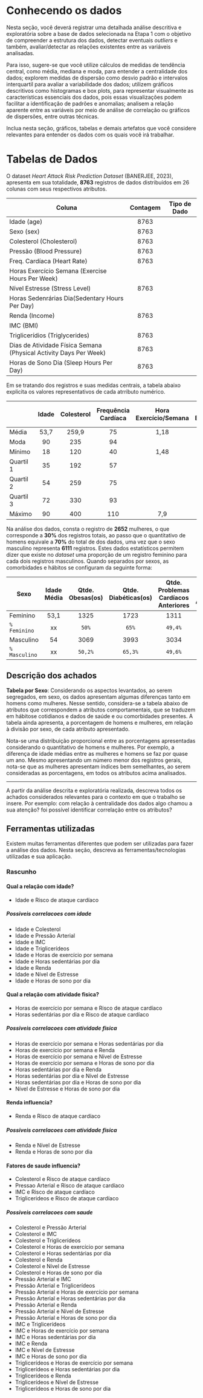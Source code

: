 # Conhecendo os dados

Nesta seção, você deverá registrar uma detalhada análise descritiva e exploratória sobre a base de dados selecionada na Etapa 1 com o objetivo de compreender a estrutura dos dados, detectar eventuais _outliers_ e também, avaliar/detectar as relações existentes entre as variáveis analisadas. 

Para isso, sugere-se que você utilize cálculos de medidas de tendência central, como média, mediana e moda, para entender a centralidade dos dados; explorem medidas de dispersão como desvio padrão e intervalos interquartil para avaliar a variabilidade dos dados; utilizem gráficos descritivos como histogramas e box plots, para representar visualmente as características essenciais dos dados, pois essas visualizações podem facilitar a identificação de padrões e anomalias; analisem a relação aparente entre as variáveis por meio de análise de correlação ou gráficos de dispersões, entre outras técnicas. 

Inclua nesta seção, gráficos, tabelas e demais artefatos que você considere relevantes para entender os dados com os quais você irá trabalhar. 


# Tabelas de Dados

O dataset _Heart Attack Risk Prediction Dataset_ (BANERJEE, 2023), apresenta em sua totalidade, **8763** registros de dados distribuídos em 26 colunas com seus respectivos atributos.

|  Coluna   | Contagem | Tipo de Dado |
|-----------| :------: | :----------: |
|Idade (age) |   8763   |          | 
|Sexo (sex)  |   8763   |           | 
|Colesterol (Cholesterol)|   8763  |           | 
|Pressão (Blood Pressure)|  8763   |           |   
|Freq. Cardíaca (Heart Rate)|   8763  |           |          
|Horas Exercício Semana (Exercise Hours Per Week)|           |           |          
|Nível Estresse (Stress Level)|  8763    |           | 
|Horas Sedenrárias Dia(Sedentary Hours Per Day)|
|Renda (Income)|  8763  |            | 
|IMC (BMI)|          |           | 
|Triglicerídios (Triglycerides)|       8763     |           | 
|Dias de Atividade Física Semana (Physical Activity Days Per Week)|      8763      |           | 
|Horas de Sono Dia (Sleep Hours Per Day)|    8763        |           | 

Em se tratando dos registros e suas medidas centrais, a tabela abaixo explicita os valores representativos de cada atrributo numérico.

| |Idade|Colesterol|Frequência Cardíaca|Hora Exercício/Semana|Nível Estresse|Horas Sedentárias/Dia|Renda| IMC |Triglicerídios|Dias Atividade Física|Horas Sono/Dia|
|-| :---:| :---: | :---: | :---: | :---: | :---: | :---: |  :---: |  :---:|  :---: |  :---: |
|Média| 53,7 | 259,9 |  75  | 1,18 |  5,4  |  1,16  | 158.263,18 |   | 417,7 |  3,4 | 10 |
|Moda| 90 | 235 | 94 |     |  2 |    |  22.527,80 |    | 799 | 3 | 10 |
|Mínimo| 18 | 120 | 40 | 1,48 | 1 |   | 20.062,00 |    | 30 | 0 | 4 |
|Quartil 1| 35 | 192 | 57 |  | 3 |   | 88.299,00  |    | 225 | 2 | 5 |
|Quartil 2| 54 | 259 | 75 |  | 5 |   | 157.870,00 |    | 417 | 3 | 7 |
|Quartil 3| 72 | 330 | 93 |  | 8 |   | 227.786,50 |    | 612 | 5 | 9 |
|Máximo| 90 | 400 | 110 | 7,9 | 10 |   | 299.954,00 |   | 800 | 7 | 10 |

 Na análise dos dados, consta o registro de **2652** mulheres, o que corresponde a **30%** dos registros totais, ao passo que o quantitativo de homens equivale a **70%** do total de dos dados, uma vez que o sexo masculino representa **6111** registros. Estes dados estatísticos permitem dizer que existe no _dataset_ uma proporção de um registro feminino para cada dois registros masculinos. Quando separados por sexos, as comorbidades e hábitos se configuram da seguinte forma:

|  Sexo | Idade Média | Qtde. Obesas(os) | Qtde. Diabéticas(os) | Qtde. Problemas Cardíacos Anteriores | Qtde. Usa Alcool |
|-------| :---: | :---: | :---:|  :---: |  :---: |
| Feminino | 53,1 | 1325 | 1723 | 1311 | 1582 |
| `% Feminino` | xx | `50%` | `65%` | `49,4%` | `59,7%`|
| Masculino | 54 | 3069 | 3993 | 3034 | 3659 |
| `% Masculino` | xx | `50,2%` | `65,3%` | `49,6%` | `59,9%` |

## Descrição dos achados


**Tabela por Sexo**: Considerando os aspectos levantados, ao serem segregados, em sexo, os dados apresentam algumas diferenças tanto em homens como mulheres. Nesse sentido, considera-se a tabela abaixo de atributos que correspondem a atributos comportamentais, que se traduzem em hábitose cotidianos e dados de saúde e ou comorbidades presentes. A tabela ainda apresenta, a porcentagem de homens e mulheres, em relação à divisão por sexo, de cada atributo apresentado.

Nota-se uma distribuição proporcional entre as porcentagens apresentadas considerando o quantitativo de homens e mulheres. Por exemplo, a diferença de idade médias entre as mulheres e homens se faz por quase um ano. Mesmo apresentando um número menor dos registros gerais, nota-se que as mulheres apresentam índices bem semelhantes, ao serem consideradas as porcentagens, em todos os atributos acima analisados. 


----

A partir da análise descrita e exploratória realizada, descreva todos os achados considerados relevantes para o contexto em que o trabalho se insere. Por exemplo: com relação à centralidade dos dados algo chamou a sua atenção? foi possível identificar correlação entre os atributos?

## Ferramentas utilizadas

Existem muitas ferramentas diferentes que podem ser utilizadas para fazer a análise dos dados. Nesta seção, descreva as ferramentas/tecnologias utilizadas e sua aplicação.

### Rascunho

#### Qual a relação com idade?
- Idade e Risco de ataque cardíaco

##### Possiveis correlacoes com idade
- Idade e Colesterol
- Idade e Pressão Arterial
- Idade e IMC
- Idade e Triglicerídeos
- Idade e Horas de exercício por semana
- Idade e Horas sedentárias por dia
- Idade e Renda
- Idade e Nível de Estresse
- Idade e Horas de sono por dia

#### Qual a relação com atividade fisica?
- Horas de exercício por semana e Risco de ataque cardíaco
- Horas sedentárias por dia e Risco de ataque cardíaco

##### Possiveis correlacoes com atividade fisica
- Horas de exercício por semana e Horas sedentárias por dia
- Horas de exercício por semana e Renda
- Horas de exercício por semana e Nível de Estresse
- Horas de exercício por semana e Horas de sono por dia
- Horas sedentárias por dia e Renda
- Horas sedentárias por dia e Nível de Estresse
- Horas sedentárias por dia e Horas de sono por dia
- Nível de Estresse e Horas de sono por dia

#### Renda influencia?
- Renda e Risco de ataque cardíaco

##### Possiveis correlacoes com atividade fisica
- Renda e Nível de Estresse
- Renda e Horas de sono por dia

#### Fatores de saude influencia?
- Colesterol e Risco de ataque cardíaco
- Pressao Arterial e Risco de ataque cardíaco
- IMC e Risco de ataque cardíaco
- Triglicerideos e Risco de ataque cardíaco

##### Possiveis correlacoes com saude
- Colesterol e Pressão Arterial
- Colesterol e IMC
- Colesterol e Triglicerídeos
- Colesterol e Horas de exercício por semana
- Colesterol e Horas sedentárias por dia
- Colesterol e Renda
- Colesterol e Nível de Estresse
- Colesterol e Horas de sono por dia
- Pressão Arterial e IMC
- Pressão Arterial e Triglicerídeos
- Pressão Arterial e Horas de exercício por semana
- Pressão Arterial e Horas sedentárias por dia
- Pressão Arterial e Renda
- Pressão Arterial e Nível de Estresse
- Pressão Arterial e Horas de sono por dia
- IMC e Triglicerídeos
- IMC e Horas de exercício por semana
- IMC e Horas sedentárias por dia
- IMC e Renda
- IMC e Nível de Estresse
- IMC e Horas de sono por dia
- Triglicerídeos e Horas de exercício por semana
- Triglicerídeos e Horas sedentárias por dia
- Triglicerídeos e Renda
- Triglicerídeos e Nível de Estresse
- Triglicerídeos e Horas de sono por dia

